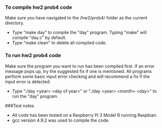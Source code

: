### To compile hw2 prob4 code
Make sure you have navigated to the /hw2/prob4/ folder as the current directory.
* Type "make day" to compile the "day" program. Typing "make" will compile "day.c" by default.
* Type "make clean" to delete all compiled code.

### To run hw2 prob4 code
Make sure the program you want to run has been compiled first. 
If an error message pops up, try the suggested fix if one is mentioned. 
All programs perform some basic input error checking and will recommend a fix if the input error is detected.
* Type "./day \<year\> \<day of year\>" or "./day \<year\> \<month\> \<day\>" to run the "day" program.

###Test notes
* All code has been tested on a Raspberry Pi 3 Model B running Raspbian.
* gcc version 4.9.2 was used to compile the code.

